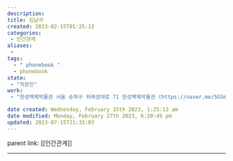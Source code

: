 ```yaml
---
description:
title: 김남석
created: 2023-02-15T01:25:13
categories: 
 - 인간관계
aliases: 
 - 
tags:
  - " phonebook "
  - phonebook
state: 
 - "직장인"
work:
 - "한성백제박물관 서울 송파구 위례성대로 71 한성백제박물관 (https://naver.me/5G5mDOYh)"

date created: Wednesday, February 15th 2023, 1:25:13 am
date modified: Monday, February 27th 2023, 6:20:45 pm
updated: 2023-07-15T21:33:03
---
```

parent link: [[인간관계]]

---
